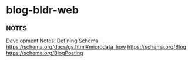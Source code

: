 # blog-bldr-web

### NOTES
Development Notes:
Defining Schema
https://schema.org/docs/gs.html#microdata_how
https://schema.org/Blog
https://schema.org/BlogPosting